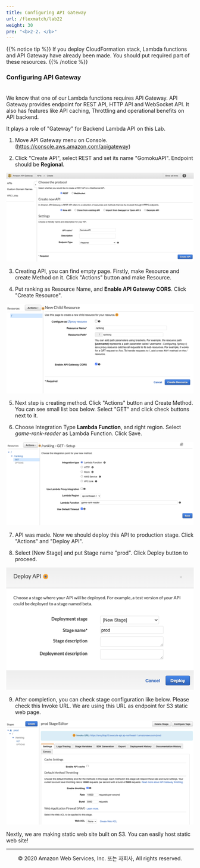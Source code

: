 ```yaml
---
title: Configuring API Gateway
url: /flexmatch/lab22
weight: 30
pre: "<b>2-2. </b>"
---
```


{{% notice tip %}}
If you deploy CloudFormation stack, Lambda functions and API Gateway have already been made. You should put required part of these resources.
{{% /notice %}}

### Configuring API Gateway <br/><br/>

We know that one of our Lambda functions requires API Gateway. API Gateway provides endpoint for REST API, HTTP API and WebSocket API. It also has features like API caching, Throttling and operational benefits on API backend.

It plays a role of "Gateway" for Backend Lambda API on this Lab.

1. Move API Gateway menu on Console. (https://console.aws.amazon.com/apigateway)

2. Click "Create API", select REST and set its name "GomokuAPI". Endpoint should be **Regional**.

![APIGW](./images/APIGW_1[en].png)

3. Creating API, you can find empty page. Firstly, make Resource and create Method on it. Click "Actions" button and make Resource.

4. Put ranking as Resource Name, and **Enable API Gateway CORS**. Click "Create Resource".

![APIGW](./images/APIGW_2[en].png)

5. Next step is creating method. Click "Actions" button and Create Method. You can see small list box below. Select "GET" and click check buttons next to it.

6. Choose Integration Type **Lambda Function**, and right region. Select *game-rank-reader* as Lambda Function. Click Save. 

![APIGW](./images/APIGW_3[en].png)

7. API was made. Now we should deploy this API to production stage. Click "Actions" and "Deploy API".

8. Select [New Stage] and put Stage name "prod". Click Deploy button to proceed.

![APIGW](./images/APIGW_4[en].png)

9. After completion, you can check stage configuration like below. Please check this Invoke URL. We are using this URL as endpoint for S3 static web page.

![APIGW](./images/APIGW_5[en].png)

Nextly, we are making static web site built on S3. You can easily host static web site!

---
<p align="center">
© 2020 Amazon Web Services, Inc. 또는 자회사, All rights reserved.
</p>
